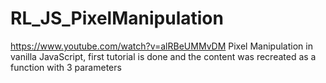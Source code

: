 # RL_JS_PixelManipulation
https://www.youtube.com/watch?v=alRBeUMMvDM 
Pixel Manipulation in vanilla JavaScript, first tutorial is done and the content was recreated as a function with 3 parameters
